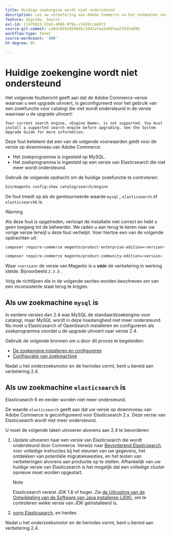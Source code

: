 ```yaml
---
title: Huidige zoekengine wordt niet ondersteund
description: Los uw verbetering van Adobe Commerce na het ontmoeten van een fout over een niet gestaafd onderzoeksmotor problemen op.
feature: Upgrade, Search
exl-id: 11479d23-53a5-4086-9f9a-c3420ccad073
source-git-commit: ca8dc855e0598d2c3d43afae2e055aa27035a09b
workflow-type: tm+mt
source-wordcount: '400'
ht-degree: 0%

---
```


# Huidige zoekengine wordt niet ondersteund

Het volgende foutbericht geeft aan dat de Adobe Commerce-versie waarvan u een upgrade uitvoert, is geconfigureerd voor het gebruik van een zoekfunctie voor catalogi die niet wordt ondersteund in de versie waarnaar u de upgrade uitvoert:

```
Your current search engine, <Engine Name>, is not supported. You must install a supported search engine before upgrading. See the System Upgrade Guide for more information.
```

Deze fout betekent dat een van de volgende voorwaarden geldt voor de versie op downniveau van Adobe Commerce:

- Het zoekprogramma is ingesteld op MySQL.
- Het zoekprogramma is ingesteld op een versie van Elasticsearch die niet meer wordt ondersteund.

Gebruik de volgende opdracht om de huidige zoekfunctie te controleren:

```bash
bin/magento config:show catalog/search/engine
```

De fout treedt op als de geretourneerde waarde `mysql` , `elasticsearch` of `elasticsearch6` is.

>[!WARNING]
>
>Als deze fout is opgetreden, verloopt de installatie niet correct en hebt u geen toegang tot de beheerder. We raden u aan terug te keren naar uw vorige versie terwijl u deze fout verhelpt. Voer hiertoe een van de volgende opdrachten uit:
>
>```bash
>composer require-commerce magento/product-enterprise-edition=<version>
>```
>
>```bash
>composer require-commerce magento/product-community-edition=<version>
>```
>
>Waar `<version>` de versie van Magento is u **vóór** de verbetering in werking stelde. Bijvoorbeeld `2.3.5` .

Volg de richtlijnen die in de volgende secties worden beschreven om van een inconsistente staat terug te krijgen.

## Als uw zoekmachine `mysql` is

In eerdere versies dan 2.4 was MySQL de standaardzoekengine voor catalogi, maar MySQL wordt in deze hoedanigheid niet meer ondersteund. Nu moet u Elasticsearch of OpenSearch installeren en configureren als zoekprogramma voordat u de upgrade uitvoert naar versie 2.4.

Gebruik de volgende bronnen om u door dit proces te begeleiden:

- [De zoekengine installeren en configureren](../../configuration/search/overview-search.md)
- [Configuratie van zoekmachine](../../configuration/search/configure-search-engine.md)

Nadat u het onderzoeksmotor en de herindex vormt, bent u bereid aan verbetering 2.4.

## Als uw zoekmachine `elasticsearch` is

Elasticsearch 6 en eerder worden niet meer ondersteund.

De waarde `elasticsearch` geeft aan dat uw versie op downniveau van Adobe Commerce is geconfigureerd voor Elasticsearch 2.x. Deze versie van Elasticsearch wordt niet meer ondersteund.

U moet de volgende taken uitvoeren alvorens aan 2.4 te bevorderen:

1. Update uitvoeren naar een versie van Elasticsearch die wordt ondersteund door Commerce. Verwijs naar [&#x200B; Bevorderend Elasticsearch &#x200B;](https://www.elastic.co/guide/en/elasticsearch/reference/current/setup-upgrade.html) voor volledige instructies bij het steunen van uw gegevens, het ontdekken van potentiële migratiekwesties, en het testen van verbeteringen alvorens aan productie op te stellen. Afhankelijk van uw huidige versie van Elasticsearch is het mogelijk dat een volledige cluster opnieuw moet worden opgestart.

   >[!NOTE]
   >
   >Elasticsearch vereist JDK 1.8 of hoger. Zie [&#x200B; de Uitrusting van de Ontwikkeling van de Software van Java installeren (JDK) &#x200B;](../../installation/prerequisites/search-engine/overview.md#install-the-java-software-development-kit-jdk) om te controleren welke versie van JDK geïnstalleerd is.

1. [&#x200B; vorm Elasticsearch &#x200B;](../../configuration/search/configure-search-engine.md) en herdex.

Nadat u het onderzoeksmotor en de herindex vormt, bent u bereid aan verbetering 2.4.
